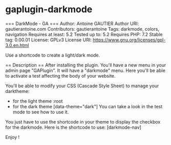 # gaplugin-darkmode
=== DarkMode - GA ===
Author: Antoine GAUTIER
Author URI: gautierantoine.com
Contributors: gautierantoine
Tags: darkmode, colors, navigation
Requires at least: 5.2
Tested up to: 5.2
Requires PHP: 7.2
Stable tag: 0.00.01
License: GPLv3
License URI: https://www.gnu.org/licenses/gpl-3.0.en.html

Use a shortcode to create a light/dark mode.

== Description ==
After installing the plugin.
You'll have a new menu in your admin page "GAPlugin".
It will have a "darkmode" menu.
Here you'll be able to activate a test affecting the body of your website.

You'll be able to modify your CSS (Cascade Style Sheet) to manage your darktheme:
- for the light theme :root
- for the dark theme [data-theme="dark"]
You can take a look in the test mode to see how to use it.

You just have to use the shortcode in your theme to display the checkbox for the darkmode.
Here is the shortcode to use: [darkmode-nav]

Enjoy !
